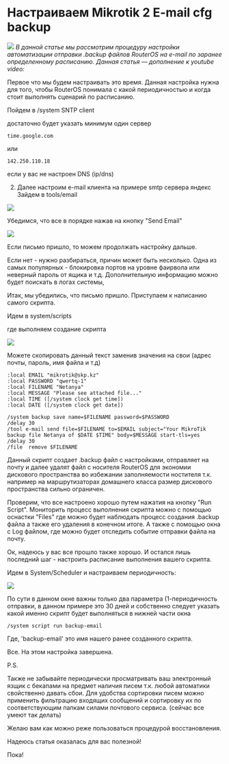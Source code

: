 # Настраиваем Mikrotik 2 E-mail cfg backup

![](https://github.com/vprimin/pub/blob/main/Manuals/images/mikrotik-tn.png?raw=true)
*В данной статье мы рассмотрим процедуру настройки автоматизации отправки .backup файлов RouterOS на e-mail по заранее определенному расписанию. Данная статья — дополнение к youtube video:*
 
 Первое что мы будем настраивать это время. Данная настройка нужна для того, чтобы RouterOS понимала с какой периодичностью и когда стоит выполнять сценарий по расписанию.

Пойдем в 
 /system SNTP client

достаточно будет указать минимум один сервер

```
time.google.com
```
или 
```
142.250.110.18
```
если у вас не настроен DNS (ip/dns)

2. Далее настроим e-mail клиента на примере smtp сервера яндекс
Зайдем в tools/email

![](https://github.com/vprimin/pub/blob/main/Manuals/images/e-mail%20settings.png)

Убедимся, что все в порядке  нажав на кнопку "Send Email" 

![](https://github.com/vprimin/pub/blob/main/Manuals/images/send%20e-mail.png)

Если письмо пришло, то можем продолжать настройку дальше. 

Если нет - нужно разбираться, причин может быть несколько. Одна из самых популярных - блокировка портов на уровне фаирвола или неверный пароль от ящика и т.д. Дополнительную информацию можно будет поискать в логах системы,

Итак, мы убедились,  что письмо пришло. Приступаем к написанию самого скрипта.

Идем в system/scripts 

где выполняем создание скрипта

![](https://github.com/vprimin/pub/blob/main/Manuals/images/mikrotik-script.png)

Можете скопировать данный текст заменив значения на свои 
(адрес почты, пароль, имя файла и т.д)

```
:local EMAIL "mikrotik@skp.kz"
:local PASSWORD "qwertq-1"
:local FILENAME "Netanya"
:local MESSAGE "Please see attached file..."
:local TIME ([/system clock get time])
:local DATE ([/system clock get date])

/system backup save name=$FILENAME password=$PASSWORD
/delay 30
/tool e-mail send file=$FILENAME to=$EMAIL subject="Your MikroTik backup file Netanya of $DATE $TIME" body=$MESSAGE start-tls=yes
/delay 30
/file  remove $FILENAME
```
Данный скрипт создает .backup файл с настройками, отправляет на почту и далее удалят файл с носителя RouterOS для экономии дискового пространства во избежании заполняемости ностителя т.к. например на маршрутизаторах домашнего класса размер дискового пространства сильно ограничен.


Проверим, что все настроено хорошо путем нажатия на кнопку "Run Script". Мониторить процесс выполнения скрипта можно с помощью оснастки "Files" где можно будет наблюдать процесс создания .backup файла а также его удаления в конечном итоге. А также с помощью окна с Log файлом, где можно будет отследить событие отправки файла на почту.

Ок, надеюсь у вас все прошло также хорошо. И остался лишь последний шаг - настроить расписание выполнения вашего скрипта. 

Идем в System/Scheduler и настраиваем периодичность:


![](https://github.com/vprimin/pub/blob/main/Manuals/images/mikrotik%20scheduler.png)

По сути в данном окне важны только два параметра (1-периодичность отправки, в данном примере это 30 дней и собственно следует указать какой именно скрипт будет выполняться в нижней части окна 

```
/system script run backup-email
```
Где, 'backup-email' это имя нашего ранее созданного скрипта.

Все. На этом настройка завершена.

P.S.

Также не забывайте периодически просматривать ваш электронный язщик с бекапами на предмет наличия писем т.к. любой автоматики свойственно давать сбои. Для удобства сортировки писем можно применить фильтрацию входящих сообщений и сортировку их по соответствующим папкам силами почтового сервиса. (сейчас все умеют так делать)

Желаю вам как можно реже пользоваться процедурой восстановления.

Надеюсь статья оказалась для вас полезной!

Пока!